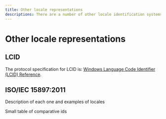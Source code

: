 ```yaml
---
title: Other locale representations
descriptions: There are a number of other locale identification systems that you should be aware of, such as LCID (obsolete Windows Locale Identifier).
---
```

# Other locale representations

## LCID

The protocol specification for LCID is: [Windows Language Code Identifier (LCID) Reference](/openspecs/windows_protocols/ms-lcid/).

## ISO/IEC 15897:2011

<!-- Not a very useful reference because the standard itself is behind a paywall
[Information technology — User interfaces — Procedures for the registration of cultural elements](https://www.iso.org/standard/50707.html)
-->

Description of each one and examples of locales

Small table of comparative ids
